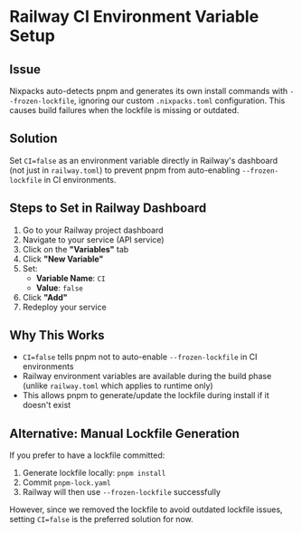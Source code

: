 # Railway CI Environment Variable Setup

## Issue
Nixpacks auto-detects pnpm and generates its own install commands with `--frozen-lockfile`, ignoring our custom `.nixpacks.toml` configuration. This causes build failures when the lockfile is missing or outdated.

## Solution
Set `CI=false` as an environment variable directly in Railway's dashboard (not just in `railway.toml`) to prevent pnpm from auto-enabling `--frozen-lockfile` in CI environments.

## Steps to Set in Railway Dashboard

1. Go to your Railway project dashboard
2. Navigate to your service (API service)
3. Click on the **"Variables"** tab
4. Click **"New Variable"**
5. Set:
   - **Variable Name**: `CI`
   - **Value**: `false`
6. Click **"Add"**
7. Redeploy your service

## Why This Works

- `CI=false` tells pnpm not to auto-enable `--frozen-lockfile` in CI environments
- Railway environment variables are available during the build phase (unlike `railway.toml` which applies to runtime only)
- This allows pnpm to generate/update the lockfile during install if it doesn't exist

## Alternative: Manual Lockfile Generation

If you prefer to have a lockfile committed:
1. Generate lockfile locally: `pnpm install`
2. Commit `pnpm-lock.yaml`
3. Railway will then use `--frozen-lockfile` successfully

However, since we removed the lockfile to avoid outdated lockfile issues, setting `CI=false` is the preferred solution for now.

